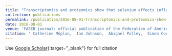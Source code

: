 ```yaml
---
title: "Transcriptomics and proteomics show that selenium affects inflammation, cytoskeleton, and cancer pathways in human rectal biopsies"
collection: publications
permalink: /publication/2016-08-01-Transcriptomics-and-proteomics-show-that-selenium-affects-inflammation-cytoskeleton-and-cancer-pathways-in-human-rectal-biopsies
date: 2016-08-01
venue: 'FASEB journal: official publication of the Federation of American Societies for Experimental Biology'
citation: ' Catherine Méplan,  Ian Johnson,  Abigael Polley,  Simon Cockell,  David Bradburn,  Daniel Commane,  Ramesh Arasaradnam,  Francis Mulholland,  Anze Zupanic,  John Mathers,  John Hesketh, &quot;Transcriptomics and proteomics show that selenium affects inflammation, cytoskeleton, and cancer pathways in human rectal biopsies.&quot; FASEB journal: official publication of the Federation of American Societies for Experimental Biology, 2016.'
---
```

Use [Google Scholar](https://scholar.google.com/scholar?q=Transcriptomics+and+proteomics+show+that+selenium+affects+inflammation,+cytoskeleton,+and+cancer+pathways+in+human+rectal+biopsies){:target="_blank"} for full citation
